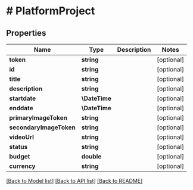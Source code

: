 # # PlatformProject

## Properties

Name | Type | Description | Notes
------------ | ------------- | ------------- | -------------
**token** | **string** |  | [optional]
**id** | **string** |  | [optional]
**title** | **string** |  | [optional]
**description** | **string** |  | [optional]
**startdate** | **\DateTime** |  | [optional]
**enddate** | **\DateTime** |  | [optional]
**primaryImageToken** | **string** |  | [optional]
**secondaryImageToken** | **string** |  | [optional]
**videoUrl** | **string** |  | [optional]
**status** | **string** |  | [optional]
**budget** | **double** |  | [optional]
**currency** | **string** |  | [optional]

[[Back to Model list]](../../README.md#models) [[Back to API list]](../../README.md#endpoints) [[Back to README]](../../README.md)
